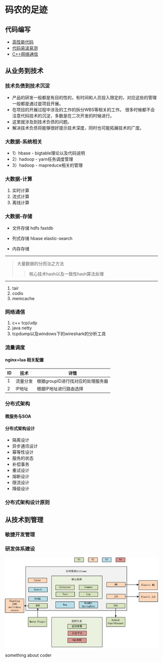 # 码农的足迹

## 代码编写
* [高性能代码](./topics/code.md)
* [代码易读易测](./topics/架构是什么.md)
* [C++网络通信](./topics/C++网络通信.md)


## 从业务到技术

### 技术负债到技术沉淀
- 产品的研发一般都是有目的性的，有时间和人员投入限定的，对应这些的管理一般都是通过是项目开展。
- 在项目的开展过程中涉及的工作的拆分WBS等相关的工作。 很多时候都不会注意代码技术的沉淀，多数是在二次开发的时候进行。
- 这里就涉及到技术负债的问题。
- 解决技术负债将能够很好提示技术深度，同时也可能拓展技术的广度。


### 大数据-系统相关
* 1）hbase - bigtable理论以及代码说明
* 2）hadoop - yarn任务调度管理
* 3）hadoop - mapreduce相关的管理

### 大数据-计算
1. 实时计算
2. 流式计算
3. 离线计算



### 大数据-存储
* 文件存储
	hdfs
	fastdb
* 列式存储
	hbase
	elastic-search
	
* 内存存储

---

> 大量数据的分而治之方法
>> 核心技术hash以及一致性hash算法处理

---

1. tair
2. codis
3. memcache


### 网络通信
1. c++ tcp/udp
2. java netty
3. tcpdump以及windows下的wireshark的分析工具


### 流量调度
#### nginx+lua 相关配置
|ID|技术|详情|
|-|-|-|
| 1  | 流量分发 | 根据groupID进行找对应的处理服务器 |
| 2 | IP地址| 根据IP地址进行路由选择 |

### 分布式架构
#### 微服务与SOA
#### 分布式架构设计
* 隔离设计
* 异步通讯设计
* 幂等性设计
* 服务的状态
* 补偿事务
* 重试设计
* 熔断设计
* 限流设计
* 降级设计

### 分布式架构设计原则


## 从技术到管理

### 敏捷开发管理

### 研发体系建设
![架构](./images/struts.png)


something about coder
